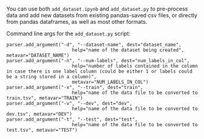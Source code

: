 You can use both `add_dataset.ipynb` and `add_dataset.py` to pre-process data and add new datasets from existing pandas-saved csv files,
or directly from pandas dataframes, as well as most other formats.

Command line args for the `add_dataset.py` script:

```
parser.add_argument("-d", "--dataset-name", dest="dataset_name",
                        help="name of the dataset being created", metavar="DATASET_NAME")
parser.add_argument("-n", "--num-labels", dest="num_labels_in_col",
                        help="number of labels contained in the column in case there is one label column (could be either 1 or labels could be a string stored in a column)",
                        metavar="NUM_LABELS_IN_COL")
parser.add_argument("-x", "--train", dest="train",
                        help="name of the data file to be converted to train.tsv", metavar="TRAIN")
parser.add_argument("-v", "--dev", dest="dev",
                        help="name of the data file to be converted to dev.tsv", metavar="DEV")
parser.add_argument("-t", "--test", dest="test",
                        help="name of the data file to be converted to test.tsv", metavar="TEST")
```

